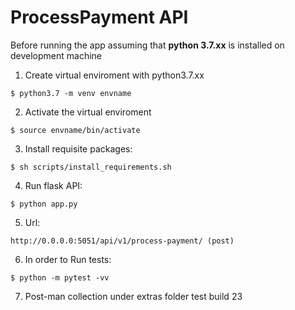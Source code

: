 # ProcessPayment API

Before running the app assuming that **python 3.7.xx** is installed on development machine

1. Create virtual enviroment with python3.7.xx
```shell
$ python3.7 -m venv envname
```
2. Activate the virtual enviroment
```shell
$ source envname/bin/activate
```
3. Install requisite packages:
```shell
$ sh scripts/install_requirements.sh
```
4. Run flask API:
```shell
$ python app.py
```
5. Url:
```
http://0.0.0.0:5051/api/v1/process-payment/ (post)
```
6. In order to Run tests:
```
$ python -m pytest -vv
```
7. Post-man collection under extras folder
test build 23
